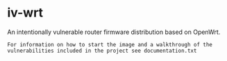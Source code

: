 # iv-wrt
An intentionally vulnerable router firmware distribution based on OpenWrt.

	For information on how to start the image and a walkthrough of the vulnerabilities included in the project see documentation.txt

